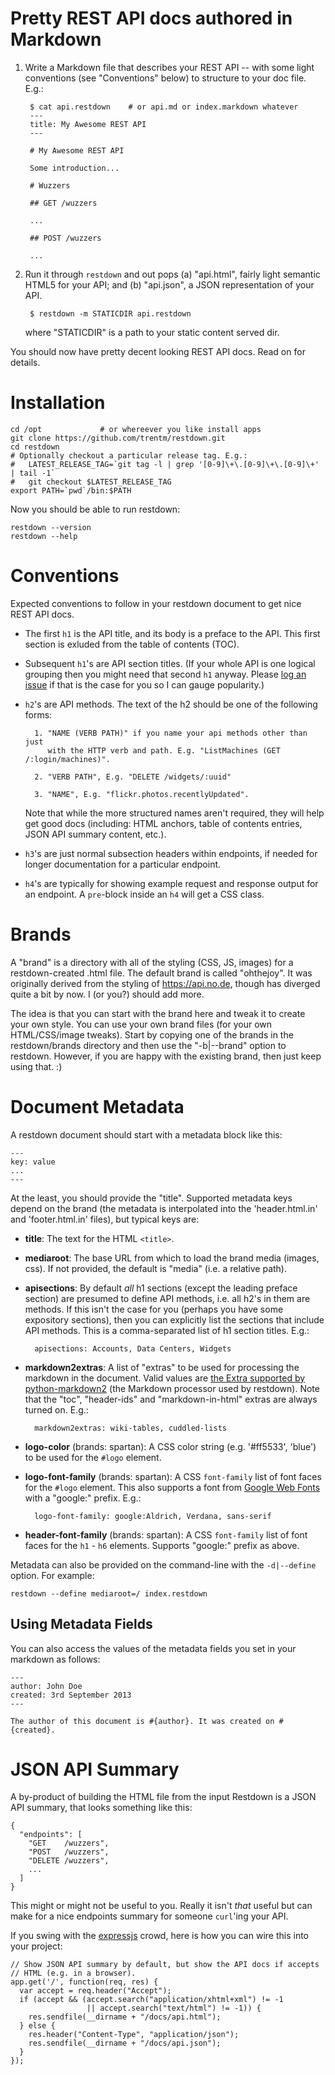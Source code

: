 # Pretty REST API docs authored in Markdown

1. Write a Markdown file that describes your REST API -- with some light
   conventions (see "Conventions" below) to structure to your doc file. E.g.:

        $ cat api.restdown    # or api.md or index.markdown whatever
        ---
        title: My Awesome REST API
        ---

        # My Awesome REST API

        Some introduction...

        # Wuzzers

        ## GET /wuzzers

        ...

        ## POST /wuzzers

        ...

2. Run it through `restdown` and out pops (a) "api.html", fairly light semantic
   HTML5 for your API; and (b) "api.json", a JSON representation of your API.

        $ restdown -m STATICDIR api.restdown

   where "STATICDIR" is a path to your static content served dir.

You should now have pretty decent looking REST API docs. Read on for
details.


# Installation

    cd /opt             # or whereever you like install apps
    git clone https://github.com/trentm/restdown.git
    cd restdown
    # Optionally checkout a particular release tag. E.g.:
    #   LATEST_RELEASE_TAG=`git tag -l | grep '[0-9]\+\.[0-9]\+\.[0-9]\+' | tail -1`
    #   git checkout $LATEST_RELEASE_TAG
    export PATH=`pwd`/bin:$PATH

Now you should be able to run restdown:

    restdown --version
    restdown --help



# Conventions

Expected conventions to follow in your restdown document to get nice REST
API docs.

- The first `h1` is the API title, and its body is a preface to the API.
  This first section is exluded from the table of contents (TOC).

- Subsequent `h1`'s are API section titles. (If your whole API is one logical
  grouping then you might need that second `h1` anyway. Please [log an
  issue](https://github.com/trentm/restdown/issues) if that is the case
  for you so I can gauge popularity.)

- `h2`'s are API methods. The text of the h2 should be one of the following
  forms:

        1. "NAME (VERB PATH)" if you name your api methods other than just
           with the HTTP verb and path. E.g. "ListMachines (GET /:login/machines)".

        2. "VERB PATH", E.g. "DELETE /widgets/:uuid"

        3. "NAME", E.g. "flickr.photos.recentlyUpdated".

  Note that while the more structured names aren't required, they will help
  get good docs (including: HTML anchors, table of contents entries,
  JSON API summary content, etc.).

- `h3`'s are just normal subsection headers within endpoints, if needed for
  longer documentation for a particular endpoint.

- `h4`'s are typically for showing example request and response output for
  an endpoint. A `pre`-block inside an `h4` will get a CSS class.



# Brands

A "brand" is a directory with all of the styling (CSS, JS, images) for a
restdown-created .html file. The default brand is called "ohthejoy". It was
originally derived from the styling of <https://api.no.de>, though has
diverged quite a bit by now. I (or you?) should add more.

The idea is that you can start with the brand here and tweak it to create your
own style. You can use your own brand files (for your own HTML/CSS/image
tweaks). Start by copying one of the brands in the restdown/brands directory
and then use the "-b|--brand" option to restdown. However, if you are happy
with the existing brand, then just keep using that. :)



# Document Metadata

A restdown document should start with a metadata block like this:

    ---
    key: value
    ...
    ---

At the least, you should provide the "title". Supported metadata keys
depend on the brand (the metadata is interpolated into the 'header.html.in'
and 'footer.html.in' files), but typical keys are:

- **title**: The text for the HTML `<title>`.

- **mediaroot**: The base URL from which to load the brand media (images, css).
  If not provided, the default is "media" (i.e. a relative path).

- **apisections**: By default *all* h1 sections (except the leading preface section)
  are presumed to define API methods, i.e. all h2's in them are methods. If
  this isn't the case for you (perhaps you have some expository sections),
  then you can explicitly list the sections that include API methods. This
  is a comma-separated list of h1 section titles. E.g.:

        apisections: Accounts, Data Centers, Widgets

- **markdown2extras**: A list of "extras" to be used for processing the
  markdown in the document. Valid values are
  [the Extra supported by python-markdown2](https://github.com/trentm/python-markdown2/wiki/Extras)
  (the Markdown processor used by restdown). Note that the "toc",
  "header-ids" and "markdown-in-html" extras are always turned on. E.g.:

        markdown2extras: wiki-tables, cuddled-lists

- **logo-color** (brands: spartan): A CSS color string (e.g. '#ff5533',
  'blue') to be used for the `#logo` element.

- **logo-font-family** (brands: spartan): A CSS `font-family` list of font
  faces for the `#logo` element. This also supports a font from
  [Google Web Fonts](http://www.google.com/webfonts) with a "google:"
  prefix. E.g.:

        logo-font-family: google:Aldrich, Verdana, sans-serif

- **header-font-family** (brands: spartan): A CSS `font-family` list of font
  faces for the `h1` - `h6` elements. Supports "google:" prefix as above.

Metadata can also be provided on the command-line with the `-d|--define` option. For example:

    restdown --define mediaroot=/ index.restdown

## Using Metadata Fields

You can also access the values of the metadata fields you set in your markdown as follows:

    ---
    author: John Doe
    created: 3rd September 2013
    ---

    The author of this document is #{author}. It was created on #{created}.



# JSON API Summary

A by-product of building the HTML file from the input Restdown is a JSON
API summary, that looks something like this:

    {
      "endpoints": [
        "GET    /wuzzers",
        "POST   /wuzzers",
        "DELETE /wuzzers",
        ...
      ]
    }

This might or might not be useful to you. Really it isn't *that* useful
but can make for a nice endpoints summary for someone `curl`'ing your API.

If you swing with the [expressjs](http://expressjs.com) crowd, here is how
you can wire this into your project:

    // Show JSON API summary by default, but show the API docs if accepts
    // HTML (e.g. in a browser).
    app.get('/', function(req, res) {
      var accept = req.header("Accept");
      if (accept && (accept.search("application/xhtml+xml") != -1
                     || accept.search("text/html") != -1)) {
        res.sendfile(__dirname + "/docs/api.html");
      } else {
        res.header("Content-Type", "application/json");
        res.sendfile(__dirname + "/docs/api.json");
      }
    });
